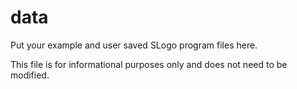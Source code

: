 # data

Put your example and user saved SLogo program files here.

This file is for informational purposes only and does not need to be modified.

